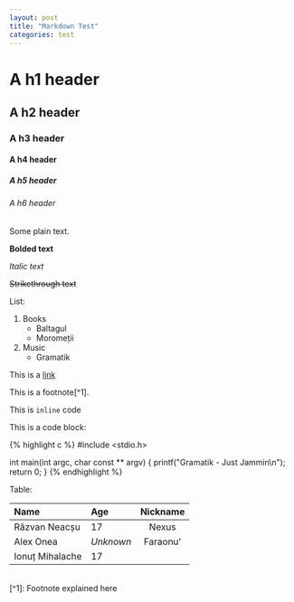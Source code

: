 ```yaml
---
layout: post
title: "Markdown Test"
categories: test
---
```

# A h1 header
## A h2 header
### A h3 header
#### A h4 header
##### A h5 header
###### A h6 header

Some plain text.

**Bolded text**

*Italic text*

~~Strikethrough text~~

List:

1. Books
	* Baltagul
	* Moromeții
2. Music
	* Gramatik

This is a [link](http://google.com)

This is a footnote[^1].

This is `inline` code

This is a code block:

{% highlight c %}
#include <stdio.h>

int main(int argc, char const ** argv) {
	printf("Gramatik - Just Jammin\n");
	return 0;
}
{% endhighlight %}

Table:
</br>

| Name            | Age            | Nickname  |
| :-------------- | :------------- | :-------: |
| Răzvan Neacșu   | 17             | Nexus     |
| Alex Onea       | *Unknown*      | Faraonu'  |
| Ionuț Mihalache | 17             |           |



</br>
[^1]: Footnote explained here
